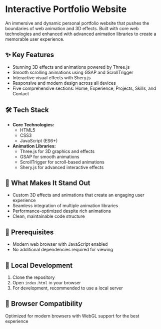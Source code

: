 # Interactive Portfolio Website

An immersive and dynamic personal portfolio website that pushes the boundaries of web animation and 3D effects. Built with core web technologies and enhanced with advanced animation libraries to create a memorable user experience.

## ✨ Key Features
- Stunning 3D effects and animations powered by Three.js
- Smooth scrolling animations using GSAP and ScrollTrigger
- Interactive visual effects with Shery.js
- Responsive and modern design across all devices
- Five comprehensive sections: Home, Experience, Projects, Skills, and Contact

## 🛠️ Tech Stack
- **Core Technologies:**
  - HTML5
  - CSS3
  - JavaScript (ES6+)
- **Animation Libraries:**
  - Three.js for 3D graphics and effects
  - GSAP for smooth animations
  - ScrollTrigger for scroll-based animations
  - Shery.js for advanced interactive effects

## 🌟 What Makes It Stand Out
- Custom 3D effects and animations that create an engaging user experience
- Seamless integration of multiple animation libraries
- Performance-optimized despite rich animations
- Clean, maintainable code structure

## 🚨 Prerequisites
- Modern web browser with JavaScript enabled
- No additional dependencies required for viewing

## 🔧 Local Development
1. Clone the repository
2. Open `index.html` in your browser
3. For development, recommended to use a local server

## 📱 Browser Compatibility
Optimized for modern browsers with WebGL support for the best experience
